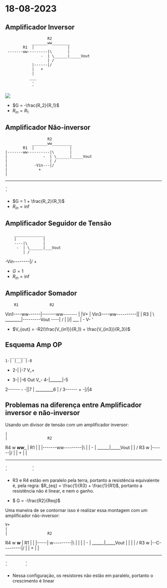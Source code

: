 # 18-08-2023


## Amplificador Inversor

    
                       R2
                _______ww________
            R1  |               |
     -------ww---------|\       |
                    -  | \______|_____Vout
                       | /
                |------|/
                |   +
                |
               ___
                -
                ' 

![](https://upload.wikimedia.org/wikipedia/commons/thumb/4/41/Op-Amp_Inverting_Amplifier.svg/300px-Op-Amp_Inverting_Amplifier.svg.png)

* $G = -\frac{R_2}{R_1}$
* $R_{in} = R_1$

## Amplificador Não-inversor

                       R2
                _______ww_________
            R1  |                |
    |-------ww----------|\       |
    |                -  | \______|_____Vout
    |                   | /
    |            -Vin---|/
    |              +
    |           
   ___         
    -           
    '            

* $G = 1 + \frac{R_2}{R_1}$
* $R_{in} = \inf$

## Amplificador Seguidor de Tensão

        ______________
        |            |
        ----|\       |
         -  | \______|___Vout
            | /
-Vin--------|/
        +


* $G = 1$
* $R_{in} = \inf$ 

## Amplificador Somador

        R1              R2
Vin1----ww------|-------ww-------
                |     |V+       |
Vin3----ww----------|\|         |
        R3          | \ ________|---------Vout
                ----| /
                |   |/|
               ___    |
                -     V-
                '

* $V_{out} = -R2(\frac{V_{in1}}{R_1} + \frac{V_{in3}}{R_3})$


## Esquema Amp OP
      ________
    1-| |__| |-8
-   2-|      |-7  V_+
+   3-|      |-6  Out
V_- 4-|______|-5 

         
2------ - -|\|7
           | \_________6
           | /
3------ + -|/|4




## Problemas na diferença entre Amplificador inversor e não-inversor

Usando um divisor de tensão com um amplificador inversor:
    
    |
    |                  R2
 R4 w           _______ww________
    |       R1  |               |
    |-------ww---------|\       |
    |               -  | \______|_____Vout
    |                  | /
 R3 w           |------|/
    |           |   +
    |           |
   ___         ___
    -           -
    '           ' 

* R3 e R4 estão em paralelo pela terra, portanto a resistência equivalente é, pela regra: 
$R_{eq} = \frac{1}{R3} + \frac{1}{R1}$, portanto a resistência não é linear, e nem o ganho.

* $ G = -\frac{R2}{Req}$

Uma maneira de se contornar isso é realizar essa montagem com um amplificador não-inversor:

    V+
    |
    |                  R2
 R4 w           ________w________
    |       R1  |               |
    |-----|  w---------|\       |
    |     |  |      -  | \______|_____Vout
    |     |  |         | /
 R3 w     |--C---------|/
    |        |      +
    |        |  
   ___      ___
    -        -
    '        ' 

* Nessa configuração, os resistores não estão em paralelo, portanto o crescimento é linear